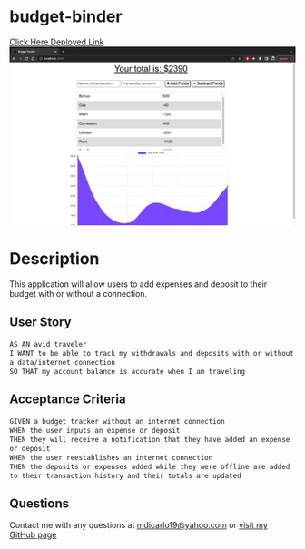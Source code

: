 # budget-binder

[Click Here Deployed Link]() <br>
![budget-binder](budget-binder.png)

# Description
This application will allow users to add expenses and deposit to their budget with or without a connection.

## User Story
```
AS AN avid traveler
I WANT to be able to track my withdrawals and deposits with or without a data/internet connection
SO THAT my account balance is accurate when I am traveling 
```

## Acceptance Criteria
```
GIVEN a budget tracker without an internet connection
WHEN the user inputs an expense or deposit
THEN they will receive a notification that they have added an expense or deposit
WHEN the user reestablishes an internet connection
THEN the deposits or expenses added while they were offline are added to their transaction history and their totals are updated
```

## Questions
Contact me with any questions at <mdicarlo19@yahoo.com> or [visit my GitHub page](https://github.com/marikadicarlo)